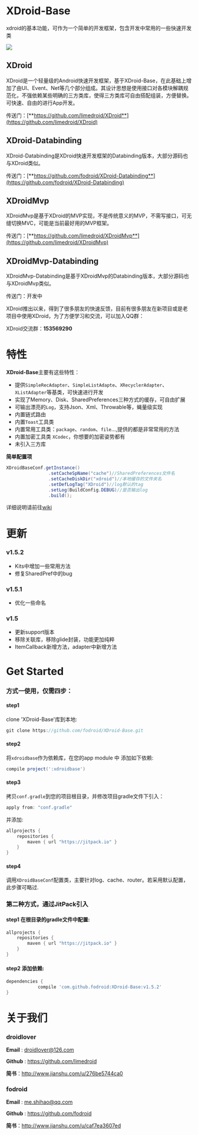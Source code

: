 # XDroid-Base
xdroid的基本功能，可作为一个简单的开发框架，包含开发中常用的一些快速开发类

[![](https://jitpack.io/v/fodroid/XDroid-Base.svg)](https://jitpack.io/#fodroid/XDroid-Base)

## XDroid

XDroid是一个轻量级的Android快速开发框架，基于XDroid-Base，在此基础上增加了由UI、Event、Net等几个部分组成。其设计思想是使用接口对各模块解耦规范化，不强依赖某些明确的三方类库，使得三方类库可自由搭配组装，方便替换。可快速、自由的进行App开发。

传送门：[**https://github.com/limedroid/XDroid**](https://github.com/limedroid/XDroid)

## XDroid-Databinding

XDroid-Databinding是XDroid快速开发框架的Databinding版本，大部分源码也与XDroid类似。

传送门：[**https://github.com/fodroid/XDroid-Databinding**](https://github.com/fodroid/XDroid-Databinding)

## XDroidMvp

XDroidMvp是基于XDroid的MVP实现，不是传统意义的MVP，不需写接口，可无缝切换MVC，可能是当前最好用的MVP框架。

传送门：[**https://github.com/limedroid/XDroidMvp**](https://github.com/limedroid/XDroidMvp)

## XDroidMvp-Databinding

XDroidMvp-Databinding是基于XDroidMvp的Databinding版本，大部分源码也与XDroidMvp类似。

传送门：开发中

XDroid推出以来，得到了很多朋友的快速反馈，目前有很多朋友在新项目或是老项目中使用XDroid，为了方便学习和交流，可以加入QQ群：

XDroid交流群：**153569290**

# 特性

**XDroid-Base**主要有这些特性：

* 提供`SimpleRecAdapter`、`SimpleListAdapte`、`XRecyclerAdapter`、`XListAdapter`等基类，可快速进行开发
* 实现了Memory、Disk、SharedPreferences三种方式的缓存，可自由扩展
* 可输出漂亮的`Log`，支持Json、Xml、Throwable等，蝇量级实现
* 内置链式路由
* 内置`Toast`工具类
* 内置常用工具类：`package`、`random`、`file`...,提供的都是非常常用的方法
* 内置加密工具类 `XCodec`，你想要的加密姿势都有
* 未引入三方库

**简单配置项**
```java
XDroidBaseConf.getInstance()
                .setCacheSpName("cache")//SharedPreferences文件名
                .setCacheDiskDir("xdroid")//本地缓存的文件夹名
                .setDefLogTag("XDroid")//log默认的tag
                .setLog(BuildConfig.DEBUG)//是否输出log
                .build();
```

详细说明请前往[wiki](https://github.com/fodroid/XDroid-Base/wiki)

# 更新
### v1.5.2
* Kits中增加一些常用方法
* 修复SharedPref中的bug
### v1.5.1
* 优化一些命名
### v1.5
* 更新support版本
* 移除关联库，移除glide封装，功能更加纯粹
* ItemCallback新增方法，adapter中新增方法

# Get Started

### 方式一使用，仅需四步：

#### step1  

clone 'XDroid-Base'库到本地:
```groovy
git clone https://github.com/fodroid/XDroid-Base.git
```

#### step2

将`xdroidbase`作为依赖库，在您的app module 中 添加如下依赖:
```groovy
compile project(':xdroidbase')
```

#### step3

拷贝`conf.gradle`到您的项目根目录，并修改项目gradle文件下引入：
```groovy
apply from: "conf.gradle"
```

并添加:

```groovy
allprojects {
    repositories {
        maven { url "https://jitpack.io" }
    }
}
```

#### step4

调用`XDroidBaseConf`配置类，主要针对log、cache、router。若采用默认配置，此步骤可略过.

### 第二种方式，通过JitPack引入

#### step1 在根目录的gradle文件中配置:
```groovy
allprojects {
    repositories {
        maven { url "https://jitpack.io" }
    }
}
```

#### step2 添加依赖:
```groovy
dependencies {
	        compile 'com.github.fodroid:XDroid-Base:v1.5.2'
}
```
# 关于我们
### droidlover
**Email** : droidlover@126.com

**Github** : https://github.com/limedroid

**简书**：http://www.jianshu.com/u/276be5744ca0
### fodroid
**Email** : me.shihao@qq.com

**Github** : https://github.com/fodroid

**简书**：http://www.jianshu.com/u/caf7ea3607ed
